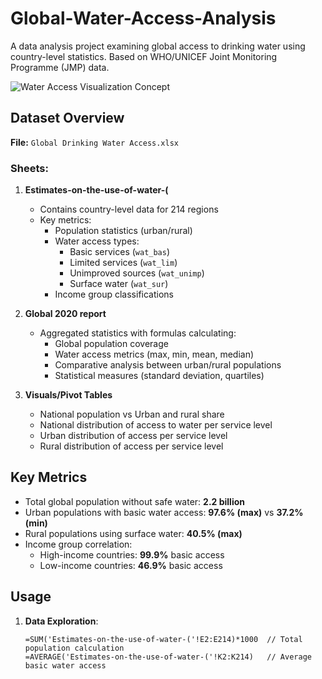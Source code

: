 # Global-Water-Access-Analysis

A data analysis project examining global access to drinking water using country-level statistics. Based on WHO/UNICEF Joint Monitoring Programme (JMP) data.

![Water Access Visualization Concept](https://via.placeholder.com/800x400.png?text=Water+Access+Visualization)

## Dataset Overview
**File:** `Global Drinking Water Access.xlsx`

### Sheets:
1. **Estimates-on-the-use-of-water-(**
   - Contains country-level data for 214 regions
   - Key metrics:
     - Population statistics (urban/rural)
     - Water access types: 
       - Basic services (`wat_bas`)
       - Limited services (`wat_lim`)
       - Unimproved sources (`wat_unimp`)
       - Surface water (`wat_sur`)
     - Income group classifications

2. **Global 2020 report**
   - Aggregated statistics with formulas calculating:
     - Global population coverage
     - Water access metrics (max, min, mean, median)
     - Comparative analysis between urban/rural populations
     - Statistical measures (standard deviation, quartiles)

3. **Visuals/Pivot Tables**
    - National population vs Urban and rural share
    - National distribution of access to water per service level
    - Urban distribution of access per service level
    - Rural distribution of access per service level

## Key Metrics
- Total global population without safe water: **2.2 billion**
- Urban populations with basic water access: **97.6% (max)** vs **37.2% (min)**
- Rural populations using surface water: **40.5% (max)**
- Income group correlation:
  - High-income countries: **99.9%** basic access
  - Low-income countries: **46.9%** basic access

## Usage
1. **Data Exploration**:
   ```excel
   =SUM('Estimates-on-the-use-of-water-('!E2:E214)*1000  // Total population calculation
   =AVERAGE('Estimates-on-the-use-of-water-('!K2:K214)   // Average basic water access
